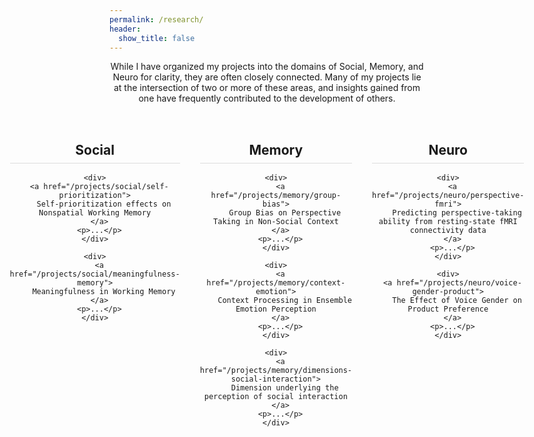 ```yaml
---
permalink: /research/
header:
  show_title: false
---
```


<style>
  .page__content {
    max-width: none !important;
    width: 100% !important;
    padding: 0 2rem;
  }

  .research-wrapper {
    display: flex;
    justify-content: center;
    gap: 2rem;
    margin-top: 2rem;
    max-width: 1200px;
    margin-left: auto;
    margin-right: auto;
    width: 100%;
  }

  .research-column {
    flex: 1;
    text-align: center;
  }

  .research-column h2 {
    border-bottom: 1px solid #ddd;
    padding-bottom: 0.5rem;
    margin-bottom: 1rem;
  }

  .research-column div {
    margin-bottom: 1.5rem;
  }

  .research-column a {
    display: block;
    font-weight: bold;
    margin-bottom: 0.25rem;
  }
</style>

<p style="text-align:center;">
  While I have organized my projects into the domains of Social, Memory, and Neuro for clarity, they are often closely connected.  
  Many of my projects lie at the intersection of two or more of these areas, and insights gained from one have frequently contributed to the development of others.
</p>

<div class="research-wrapper">

  <!-- Column 1: Social -->
  <div class="research-column">
    <h2>Social</h2>

    <div>
      <a href="/projects/social/self-prioritization">
        Self-prioritization effects on Nonspatial Working Memory
      </a>
      <p>...</p>
    </div>

    <div>
      <a href="/projects/social/meaningfulness-memory">
        Meaningfulness in Working Memory
      </a>
      <p>...</p>
    </div>
  </div>

  <!-- Column 2: Memory -->
  <div class="research-column">
    <h2>Memory</h2>

    <div>
      <a href="/projects/memory/group-bias">
        Group Bias on Perspective Taking in Non-Social Context
      </a>
      <p>...</p>
    </div>

    <div>
      <a href="/projects/memory/context-emotion">
        Context Processing in Ensemble Emotion Perception
      </a>
      <p>...</p>
    </div>

    <div>
      <a href="/projects/memory/dimensions-social-interaction">
        Dimension underlying the perception of social interaction
      </a>
      <p>...</p>
    </div>
  </div>

  <!-- Column 3: Neuro -->
  <div class="research-column">
    <h2>Neuro</h2>

    <div>
      <a href="/projects/neuro/perspective-fmri">
        Predicting perspective-taking ability from resting-state fMRI connectivity data
      </a>
      <p>...</p>
    </div>

    <div>
      <a href="/projects/neuro/voice-gender-product">
        The Effect of Voice Gender on Product Preference
      </a>
      <p>...</p>
    </div>
  </div>

</div>
